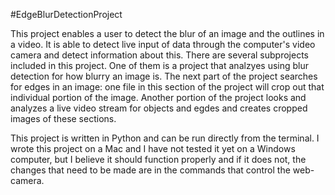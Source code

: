 #EdgeBlurDetectionProject


This project enables a user to detect the blur of an image and the outlines in a video. It is able to detect live input of data through the computer's video camera and detect information about this. There are several subprojects included in this project. One of them is a project that analzyes using blur detection for how blurry an image is. The next part of the project searches for edges in an image: one file in this section of the project will crop out that individual portion of the image. Another portion of the project looks and analyzes a live video stream for objects and egdes and creates cropped images of these sections.

This project is written in Python and can be run directly from the terminal. I wrote this project on a Mac and I have not tested it yet on a Windows computer, but I believe it should function properly and if it does not, the changes that need to be made are in the commands that control the web-camera.